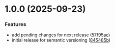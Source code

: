 # 1.0.0 (2025-09-23)


### Features

* add pending changes for next release ([57f95ae](https://github.com/figorr/meteocat-card/commit/57f95ae11653ebc8f4764eb4116a63c489b046bf))
* initial release for semantic versioning ([845485b](https://github.com/figorr/meteocat-card/commit/845485b6f8527eb63b0ba9d99c6525c99c9b03da))
